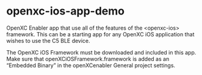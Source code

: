 # openxc-ios-app-demo
OpenXC Enabler app that use all of the features of the &lt;openxc-ios> framework. This can be a starting app for any OpenXC iOS application that wishes to use the C5 BLE device.

The OpenXC iOS Framework must be downloaded and included in this app. Make sure that openXCiOSFramework.framework is added as an “Embedded Binary” in the openXCenabler General project settings.
